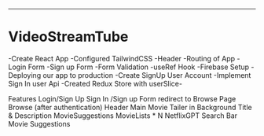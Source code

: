 ---
# VideoStreamTube

-Create React App
-Configured TailwindCSS
-Header
-Routing of App
-Login Form
-Sign up Form
-Form Validation
-useRef Hook
-Firebase Setup
-Deploying our app to production
-Create SignUp User Account
-Implement Sign In user Api
-Created Redux Store with userSlice-

Features
    Login/Sign Up
    Sign In /Sign up Form
    redirect to Browse Page
    Browse (after authentication)
    Header
    Main Movie
    Tailer in Background
    Title & Description
    MovieSuggestions
    MovieLists * N
    NetflixGPT
    Search Bar
    Movie Suggestions   